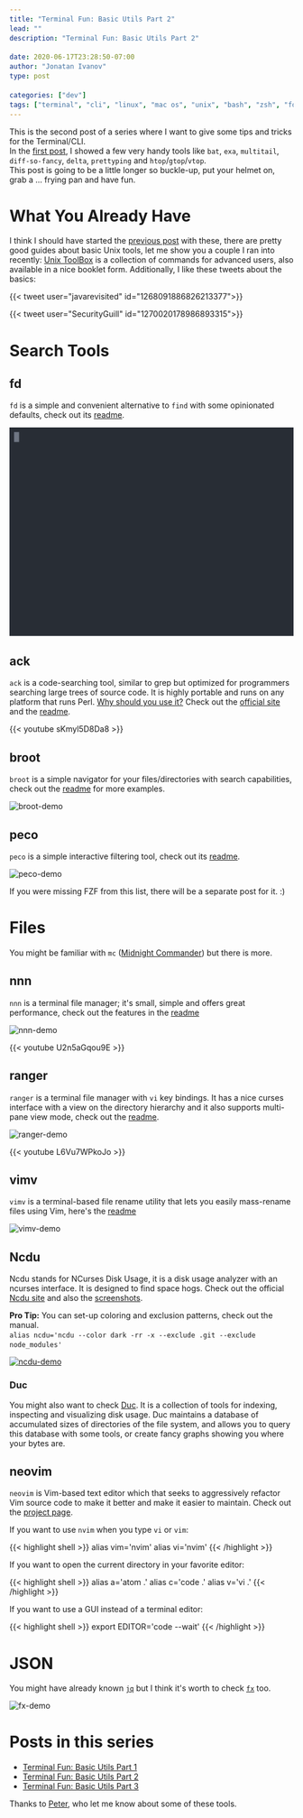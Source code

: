```yaml
---
title: "Terminal Fun: Basic Utils Part 2"
lead: ""
description: "Terminal Fun: Basic Utils Part 2"

date: 2020-06-17T23:28:50-07:00
author: "Jonatan Ivanov"
type: post

categories: ["dev"]
tags: ["terminal", "cli", "linux", "mac os", "unix", "bash", "zsh", "fd", "ack", "broot", "peco", "nnn", "ranger", "vimv", "ncdu", "duc", "vi", "vim", "nvim", "neovim", "json", "jq", "fx"]
---
```


This is the second post of a series where I want to give some tips and tricks for the Terminal/CLI.  
In the [first post](/posts/terminal-fun-basic-utils/), I showed a few very handy tools like `bat`, `exa`, `multitail`, `diff-so-fancy`, `delta`, `prettyping` and `htop`/`gtop`/`vtop`.  
This post is going to be a little longer so buckle-up, put your helmet on, grab a ... frying pan and have fun.
<!--more-->

# What You Already Have

I think I should have started the [previous post](/posts/terminal-fun-basic-utils/) with these, there are pretty good guides about basic Unix tools, let me show you a couple I ran into recently: [Unix ToolBox](http://devdoc.net/linux/UnixToolbox.html) is a collection of commands for advanced users, also available in a nice booklet form. Additionally, I like these tweets about the basics:

{{< tweet user="javarevisited" id="1268091886826213377">}}

{{< tweet user="SecurityGuill" id="1270020178986893315">}}

# Search Tools

## fd

`fd` is a simple and convenient alternative to `find` with some opinionated defaults, check out its [readme](https://github.com/sharkdp/fd).

![fd-demo](https://raw.githubusercontent.com/sharkdp/fd/6d83eea32bfe3b052ff20f5cc36f3aacf8067ce0/doc/screencast.svg)

## ack

`ack` is a code-searching tool, similar to grep but optimized for programmers searching large trees of source code. It is highly portable and runs on any platform that runs Perl. [Why should you use it?](https://beyondgrep.com/why-ack/) Check out the [official site](https://beyondgrep.com/) and the [readme](https://github.com/beyondgrep/ack3).

{{< youtube sKmyl5D8Da8 >}}
<br>

## broot

`broot` is a simple navigator for your files/directories with search capabilities, check out the [readme](https://github.com/Canop/broot) for more examples.

![broot-demo](https://raw.githubusercontent.com/Canop/broot/bbdec766bedcfd5bad614b720fc965487b0c32a2/img/20191112-mycnf.png)

## peco

`peco` is a simple interactive filtering tool, check out its [readme](https://github.com/peco/peco).

![peco-demo](https://camo.githubusercontent.com/1523226c8977248f270ab4c4feff9f943c283bd5/687474703a2f2f7065636f2e6769746875622e696f2f696d616765732f7065636f2d64656d6f2d66696c656e616d652e676966)

If you were missing FZF from this list, there will be a separate post for it. :)

# Files

You might be familiar with `mc` ([Midnight Commander](https://www.midnight-commander.org/)) but there is more.

## nnn

`nnn` is a terminal file manager; it's small, simple and offers great performance, check out the features in the [readme](https://github.com/jarun/nnn)

![nnn-demo](https://camo.githubusercontent.com/d7abd98b23e90b9b4c295e2b15b7150b53cdd5a0/68747470733a2f2f692e696d6775722e636f6d2f4d5057706d6f732e706e67)

{{< youtube U2n5aGqou9E >}}
<br>

## ranger

`ranger` is a terminal file manager with `vi` key bindings. It has a nice curses interface with a view on the directory hierarchy and it also supports multi-pane view mode, check out the [readme](https://github.com/ranger/ranger).


![ranger-demo](https://raw.githubusercontent.com/ranger/ranger-assets/2b94efd90d2fb668799daf0de087b9bb3e734942/screenshots/twopane.png)

{{< youtube L6Vu7WPkoJo >}}
<br>

## vimv

`vimv` is a terminal-based file rename utility that lets you easily mass-rename files using Vim, here's the [readme](https://github.com/thameera/vimv)

![vimv-demo](https://raw.githubusercontent.com/thameera/vimv/2baff801977807a2c8e9bc7100a37db0615bb479/screencast.gif)

## Ncdu

Ncdu stands for NCurses Disk Usage, it is a disk usage analyzer with an ncurses interface. It is designed to find space hogs.
Check out the official [Ncdu site](https://dev.yorhel.nl/ncdu) and also the [screenshots](https://dev.yorhel.nl/ncdu/scr).

**Pro Tip:** You can set-up coloring and exclusion patterns, check out the manual.  
`alias ncdu='ncdu --color dark -rr -x --exclude .git --exclude node_modules'`

[![ncdu-demo](https://asciinema.org/a/340665.svg)](https://asciinema.org/a/340665)

### Duc

You might also want to check [Duc](https://duc.zevv.nl/). It is a collection of tools for indexing, inspecting and visualizing disk usage. Duc maintains a database of accumulated sizes of directories of the file system, and allows you to query this database with some tools, or create fancy graphs showing you where your bytes are.

## neovim

`neovim` is Vim-based text editor which that seeks to aggressively refactor Vim source code to make it better and make it easier to maintain. Check out the [project page](https://neovim.io/).

If you want to use `nvim` when you type `vi` or `vim`:

{{< highlight shell >}}
alias vim='nvim'
alias vi='nvim'
{{< /highlight >}}

If you want to open the current directory in your favorite editor:

{{< highlight shell >}}
alias a='atom .'
alias c='code .'
alias v='vi .'
{{< /highlight >}}

If you want to use a GUI instead of a terminal editor:

{{< highlight shell >}}
export EDITOR='code --wait'
{{< /highlight >}}

# JSON

You might have already known [`jq`](https://stedolan.github.io/jq/) but I think it's worth to check [`fx`](https://fx.wtf/) too.

![fx-demo](https://camo.githubusercontent.com/4e824edcb650c14e547af75f954be95ff2ed42053f5ec5822e38db224ac121f2/68747470733a2f2f6d6564762e696f2f6173736574732f66782f66782d707265766965772e676966)

# Posts in this series

- [Terminal Fun: Basic Utils Part 1](/posts/terminal-fun-basic-utils/)
- [Terminal Fun: Basic Utils Part 2](/posts/terminal-fun-basic-utils-part-2/)
- [Terminal Fun: Basic Utils Part 3](/posts/terminal-fun-basic-utils-part-3/)

Thanks to [Peter](https://github.com/gwelican), who let me know about some of these tools.
